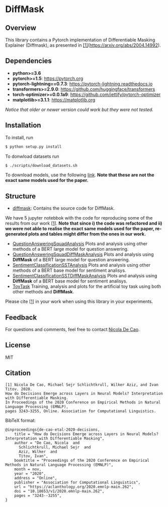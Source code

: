 # DiffMask

## Overview
This library contains a Pytorch implementation of Differentiable Masking Explainer (Diffmask), as presented in [[1]](#citation)(https://arxiv.org/abs/2004.14992).

## Dependencies

* **python>=3.6**
* **pytorch>=1.5**: https://pytorch.org
* **pytorch-lightning==0.7.3**: https://pytorch-lightning.readthedocs.io
* **transformers>=2.9.0**: https://github.com/huggingface/transformers
* **torch-optimizer>=0.0.1a9**: https://github.com/jettify/pytorch-optimizer
* **matplotlib>=3.1.1**: https://matplotlib.org

*Notice that older or newer version could work but they were not tested.*

## Installation

To install, run

```bash
$ python setup.py install
```

To donwload datasets run
```bash
$ ./scripts/download_datasets.sh
```

To download models, use the following [link](https://mega.nz/folder/19QwELDK#CxKo4UO2P8KDt5TwYWfhmA). **Note that these are not the exact same models used for the paper.**


## Structure
* [diffmask](https://github.com/nicola-decao/diffmask/tree/master/diffmask): Contains the source code for DiffMask.

We have 5 jupyter notebbok with the code for reproducing some of the results from our work [[1](#citation)]. **Note that since i) the code was refactored and ii) we were not able to realise the exact same models used for the paper, re-generated plots and tables might differ from the ones in our work.**

* [QuestionAnsweringSquadAnalysis](https://github.com/nicola-decao/diffmask/tree/master/QuestionAnsweringSquadAnalysis.ipynb) Plots and analysis using other methods of a BERT large model for question answering.
* [QuestionAnsweringSquadDiffMaskAnalysis](https://github.com/nicola-decao/diffmask/tree/master/QuestionAnsweringSquadDiffMaskAnalysis.ipynb) Plots and analysis using **DiffMask** of a BERT large model for question answering.
* [SentimentClassificationSSTAnalysis](https://github.com/nicola-decao/diffmask/tree/master/SentimentClassificationSSTAnalysis.ipynb) Plots and analysis using other methods of a BERT base model for sentiment analisys.
* [SentimentClassificationSSTDiffMaskAnalysis](https://github.com/nicola-decao/diffmask/tree/master/SentimentClassificationSSTDiffMaskAnalysis.ipynb) Plots and analysis using **DiffMask** of a BERT base model for sentiment analisys.
* [ToyTask](https://github.com/nicola-decao/diffmask/tree/master/ToyTask.ipynb) Training, analysis and plots for the artificial toy task using both other methods and **DiffMask**.

Please cite [[1](#citation)] in your work when using this library in your experiments.

## Feedback
For questions and comments, feel free to contact [Nicola De Cao](mailto:nicola.decao@gmail.com).

## License
MIT

## Citation
```
[1] Nicola De Cao, Michael Sejr Schlichtkrull, Wilker Aziz, and Ivan Titov. 2020.
How do Decisions Emerge across Layers in Neural Models? Interpretation with Differentiable Masking.
In Proceedings of the 2020 Conference on Empirical Methods in Natural Language Processing (EMNLP),
pages 3243–3255, Online. Association for Computational Linguistics.
```

BibTeX format:
```
@inproceedings{de-cao-etal-2020-decisions,
    title = "How do Decisions Emerge across Layers in Neural Models? Interpretation with Differentiable Masking",
    author = "De Cao, Nicola  and
      Schlichtkrull, Michael Sejr  and
      Aziz, Wilker  and
      Titov, Ivan",
    booktitle = "Proceedings of the 2020 Conference on Empirical Methods in Natural Language Processing (EMNLP)",
    month = nov,
    year = "2020",
    address = "Online",
    publisher = "Association for Computational Linguistics",
    url = "https://aclanthology.org/2020.emnlp-main.262",
    doi = "10.18653/v1/2020.emnlp-main.262",
    pages = "3243--3255",
}
```
